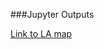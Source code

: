 
###Jupyter Outputs

[Link to LA map](https://nexturban.github.io/Livability_by_Twitter/SF_totalSA_map.html)
